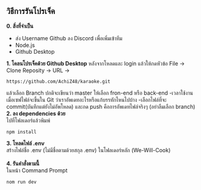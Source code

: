 ﻿## วิธีการรันโปรเจ็ค
**0. สิ่งที่จำเป็น**
- ส่ง Username Github ลง Discord เพื่อเพิ่มเข้าทีม
- Node.js
- Github Desktop

**1. โคลนโปรเจ็คด้วย Github Desktop**
หลังจากโหลดและ login แล้วให้กดหัวข้อ File -> Clone Reposity -> URL ->
```console
https://github.com/AchiZ48/karaoke.git
```
แล้วเลือก Branch ปกติจะเขียนว่า master ให้เลือก fron-end หรือ back-end
-เวลาใช้งานเมื่อเซฟไฟล์จะขึ้นใน Git ว่าเราอัพเดทอะไรหรือแก้บรรทักไหนไปบ้าง
-เลือกไฟล์ที่จะ commit(บันทึกแต่ยังไม่อัพโหลด) และกด push คือการอัพเดทไฟล์จริงๆ (อย่าลืมเลือก branch)
**2. ลง dependencies ด้วย**<br>
ไปที่โฟลเดอร์แล้วพิมพ์<br>
```console
npm install
```
**3. โหลดไฟล์ .env**<br>
สร้างไฟล์ชื่อ .env (ไม่มีชื่อตามด้วยสกุล .env) ในโฟลเดอร์หลัก (We-Will-Cook)<br>
<br>
**4. รันคำสั่งตามนี้**<br>
ในหน้า Command Prompt<br>
```console
nom run dev
```